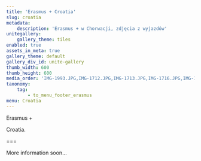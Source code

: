 ```yaml
---
title: 'Erasmus + Croatia'
slug: croatia
metadata:
    description: 'Erasmus + w Chorwacji, zdjęcia z wyjazdów'
unitegallery:
    gallery_theme: tiles
enabled: true
assets_in_meta: true
gallery_theme: default
gallery_div_id: unite-gallery
thumb_width: 600
thumb_height: 600
media_order: 'IMG-1993.JPG,IMG-1712.JPG,IMG-1713.JPG,IMG-1716.JPG,IMG-1718.JPG,IMG-1719.JPG,IMG-1721.JPG,IMG-1732.JPG,IMG-1902.JPG,IMG-1903.JPG,IMG-1904.JPG,IMG-1909.JPG,IMG-1913.JPG,IMG-1917.JPG,IMG-1924.JPG,IMG-1928.JPG,IMG-1931.JPG,IMG-1934.JPG,IMG-1936.JPG,IMG-1938.JPG,IMG-1939.JPG,IMG-1940.JPG,IMG-1942.JPG,IMG-1943.JPG,IMG-1947.JPG,IMG-1955.JPG,IMG-1990.JPG'
taxonomy:
    tag:
        - to_menu_footer_erasmus
menu: Croatia
---
```


Erasmus +

Croatia.

===

More information soon...
